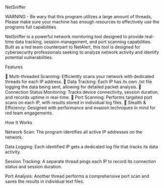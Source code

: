 NetSniffer

WARNING - Be wary that this program utilizes a large amount of threads, Please make sure your machine has enough resources to effectively use the programs full capabilities 

NetSniffer is a powerful network monitoring tool designed to provide real-time data tracking, session management, and port scanning capabilities. Built as a red team counterpart to NetAlert, this tool is designed for cybersecurity professionals seeking to analyze network activity and identify potential vulnerabilities.

Features

🔹 Multi-threaded Scanning: Efficiently scans your network with dedicated threads for each IP address.
🔹 Data Tracking: Each IP has its own .txt file logging the data being sent, allowing for detailed packet analysis.
🔹 Connection Status Monitoring: Tracks device connectivity, session duration, and records uptime in real-time.
🔹 Port Scanning: Performs targeted port scans on each IP, with results stored in individual log files.
🔹 Stealth & Efficiency: Designed with performance and evasion techniques in mind for red team engagements.

How It Works

Network Scan: The program identifies all active IP addresses on the network.

Data Logging: Each identified IP gets a dedicated log file that tracks its data activity.

Session Tracking: A separate thread pings each IP to record its connection status and session duration.

Port Analysis: Another thread performs a comprehensive port scan and saves the results in individual text files.
